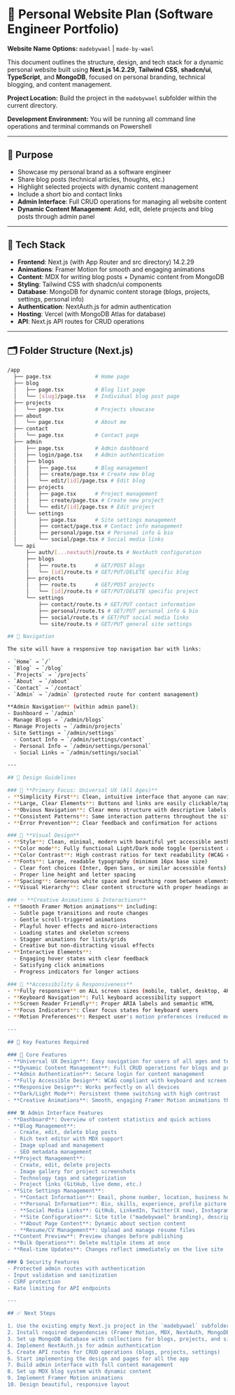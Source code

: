 # 🧠 Personal Website Plan (Software Engineer Portfolio)

**Website Name Options:** `madebywael` | `made-by-wael`

This document outlines the structure, design, and tech stack for a dynamic personal website built using **Next.js 14.2.29**, **Tailwind CSS**, **shadcn/ui**, **TypeScript**, and **MongoDB**, focused on personal branding, technical blogging, and content management.

**Project Location:** Build the project in the `madebywael` subfolder within the current directory.

**Development Environment:** You will be running all command line operations and terminal commands on Powershell

---

## 🚀 Purpose

- Showcase my personal brand as a software engineer
- Share blog posts (technical articles, thoughts, etc.)
- Highlight selected projects with dynamic content management
- Include a short bio and contact links
- **Admin Interface**: Full CRUD operations for managing all website content
- **Dynamic Content Management**: Add, edit, delete projects and blog posts through admin panel

---

## 🧱 Tech Stack

- **Frontend**: Next.js (with App Router and src directory) 14.2.29
- **Animations**: Framer Motion for smooth and engaging animations
- **Content**: MDX for writing blog posts + Dynamic content from MongoDB
- **Styling**: Tailwind CSS with shadcn/ui components
- **Database**: MongoDB for dynamic content storage (blogs, projects, settings, personal info)
- **Authentication**: NextAuth.js for admin authentication
- **Hosting**: Vercel (with MongoDB Atlas for database)
- **API**: Next.js API routes for CRUD operations

---

## 🗂️ Folder Structure (Next.js)

```bash
/app
  ├── page.tsx              # Home page
  ├── blog
  │   ├── page.tsx          # Blog list page
  │   └── [slug]/page.tsx   # Individual blog post page
  ├── projects
  │   └── page.tsx          # Projects showcase
  ├── about
  │   └── page.tsx          # About me
  ├── contact
  │   └── page.tsx          # Contact page
  ├── admin
  │   ├── page.tsx          # Admin dashboard
  │   ├── login/page.tsx    # Admin authentication
  │   ├── blogs
  │   │   ├── page.tsx      # Blog management
  │   │   ├── create/page.tsx # Create new blog
  │   │   └── edit/[id]/page.tsx # Edit blog
  │   ├── projects
  │   │   ├── page.tsx      # Project management
  │   │   ├── create/page.tsx # Create new project
  │   │   └── edit/[id]/page.tsx # Edit project
  │   └── settings
  │       ├── page.tsx      # Site settings management
  │       ├── contact/page.tsx # Contact info management
  │       ├── personal/page.tsx # Personal info & bio
  │       └── social/page.tsx # Social media links
  └── api
      ├── auth/[...nextauth]/route.ts # NextAuth configuration
      ├── blogs
      │   ├── route.ts      # GET/POST blogs
      │   └── [id]/route.ts # GET/PUT/DELETE specific blog
      ├── projects
      │   ├── route.ts      # GET/POST projects
      │   └── [id]/route.ts # GET/PUT/DELETE specific project
      └── settings
          ├── contact/route.ts # GET/PUT contact information
          ├── personal/route.ts # GET/PUT personal info & bio
          ├── social/route.ts # GET/PUT social media links
          └── site/route.ts # GET/PUT general site settings

## 🧭 Navigation

The site will have a responsive top navigation bar with links:

- `Home` → `/`
- `Blog` → `/blog`
- `Projects` → `/projects`
- `About` → `/about`
- `Contact` → `/contact`
- `Admin` → `/admin` (protected route for content management)

**Admin Navigation** (within admin panel):
- Dashboard → `/admin`
- Manage Blogs → `/admin/blogs`
- Manage Projects → `/admin/projects`
- Site Settings → `/admin/settings`
  - Contact Info → `/admin/settings/contact`
  - Personal Info → `/admin/settings/personal`
  - Social Links → `/admin/settings/social`

---

## 🎨 Design Guidelines

### 🎯 **Primary Focus: Universal UX (All Ages)**
- **Simplicity First**: Clean, intuitive interface that anyone can navigate easily
- **Large, Clear Elements**: Buttons and links are easily clickable/tappable
- **Obvious Navigation**: Clear menu structure with descriptive labels
- **Consistent Patterns**: Same interaction patterns throughout the site
- **Error Prevention**: Clear feedback and confirmation for actions

### 🎨 **Visual Design**
- **Style**: Clean, minimal, modern with beautiful yet accessible aesthetics
- **Color mode**: Fully functional Light/Dark mode toggle (persistent across sessions)
- **Color Contrast**: High contrast ratios for text readability (WCAG compliance)
- **Fonts**: Large, readable typography (minimum 16px base size)
  - Clear font choices (Inter, Open Sans, or similar accessible fonts)
  - Proper line height and letter spacing
- **Spacing**: Generous white space and breathing room between elements
- **Visual Hierarchy**: Clear content structure with proper headings and spacing

### ✨ **Creative Animations & Interactions**
- **Smooth Framer Motion animations** including:
  - Subtle page transitions and route changes
  - Gentle scroll-triggered animations
  - Playful hover effects and micro-interactions
  - Loading states and skeleton screens
  - Stagger animations for lists/grids
  - Creative but non-distracting visual effects
- **Interactive Elements**:
  - Engaging hover states with clear feedback
  - Satisfying click animations
  - Progress indicators for longer actions

### 📱 **Accessibility & Responsiveness**
- **Fully responsive** on ALL screen sizes (mobile, tablet, desktop, 4K)
- **Keyboard Navigation**: Full keyboard accessibility support
- **Screen Reader Friendly**: Proper ARIA labels and semantic HTML
- **Focus Indicators**: Clear focus states for keyboard users
- **Motion Preferences**: Respect user's motion preferences (reduced motion support)

---

## 🔧 Key Features Required

### 🎯 Core Features
- **Universal UX Design**: Easy navigation for users of all ages and tech levels
- **Dynamic Content Management**: Full CRUD operations for blogs and projects
- **Admin Authentication**: Secure login for content management
- **Fully Accessible Design**: WCAG compliant with keyboard and screen reader support
- **Responsive Design**: Works perfectly on all devices
- **Dark/Light Mode**: Persistent theme switching with high contrast
- **Creative Animations**: Smooth, engaging Framer Motion animations that enhance UX

### 🛠️ Admin Interface Features
- **Dashboard**: Overview of content statistics and quick actions
- **Blog Management**:
  - Create, edit, delete blog posts
  - Rich text editor with MDX support
  - Image upload and management
  - SEO metadata management
- **Project Management**:
  - Create, edit, delete projects
  - Image gallery for project screenshots
  - Technology tags and categorization
  - Project links (GitHub, live demo, etc.)
- **Site Settings Management**:
  - **Contact Information**: Email, phone number, location, business hours
  - **Personal Information**: Bio, skills, experience, profile picture
  - **Social Media Links**: GitHub, LinkedIn, Twitter(X now), Instagram, etc.
  - **Site Configuration**: Site title ("madebywael" branding), description, favicon, theme colors
  - **About Page Content**: Dynamic about section content
  - **Resume/CV Management**: Upload and manage resume files
- **Content Preview**: Preview changes before publishing
- **Bulk Operations**: Delete multiple items at once
- **Real-time Updates**: Changes reflect immediately on the live site

### 🔒 Security Features
- Protected admin routes with authentication
- Input validation and sanitization
- CSRF protection
- Rate limiting for API endpoints

---

## ✅ Next Steps

1. Use the existing empty Next.js project in the `madebywael` subfolder (App Router + Tailwind CSS + TypeScript + src directory already configured)
2. Install required dependencies (Framer Motion, MDX, NextAuth, MongoDB, shadcn/ui, etc..)
3. Set up MongoDB database with collections for blogs, projects, and site settings
4. Implement NextAuth.js for admin authentication
5. Create API routes for CRUD operations (blogs, projects, settings)
6. Start implementing the design and pages for all the app
7. Build admin interface with full content management
8. Set up MDX blog system with dynamic content
9. Implement Framer Motion animations
10. Design beautiful, responsive layout
```
